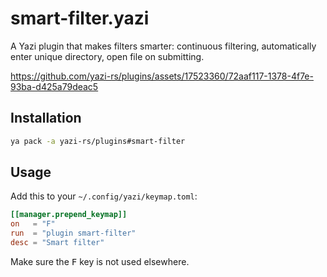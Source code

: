 # smart-filter.yazi

A Yazi plugin that makes filters smarter: continuous filtering, automatically enter unique directory, open file on submitting.

https://github.com/yazi-rs/plugins/assets/17523360/72aaf117-1378-4f7e-93ba-d425a79deac5

## Installation

```sh
ya pack -a yazi-rs/plugins#smart-filter
```

## Usage

Add this to your `~/.config/yazi/keymap.toml`:

```toml
[[manager.prepend_keymap]]
on   = "F"
run  = "plugin smart-filter"
desc = "Smart filter"
```

Make sure the <kbd>F</kbd> key is not used elsewhere.
